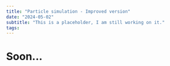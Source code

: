 ```yaml
---
title: "Particle simulation - Improved version"
date: "2024-05-02"
subtitle: "This is a placeholder, I am still working on it."
tags:
---
```


# Soon...